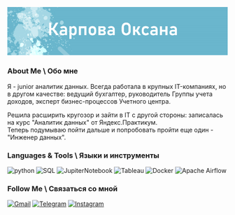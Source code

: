 ![Header](https://github.com/ovalentinka/ovalentinka/blob/Ya.Praktikum/header.PNG)

### About Me \ Обо мне
Я  - junior аналитик данных. 
Всегда работала в крупных IT-компаниях, но в другом качестве: ведущий бухгалтер, руководитель Группы учета доходов, эксперт бизнес-процессов Учетного центра.   

Решила расширить кругозор и зайти в IT с другой стороны: записалась на курс "Аналитик данных" от Яндекс.Практикум.    
Теперь подумываю пойти дальше и попробовать пройти еще один  - "Инженер данных".


### Languages & Tools \ Языки и инструменты
![python](https://img.shields.io/badge/-Python-69b5cc?style=for-the-badge&logo=python)
![SQL](https://img.shields.io/badge/-PostgreSQL-69b5cc?style=for-the-badge&logo=postgreSQL)
![JupiterNotebook](https://img.shields.io/badge/-Jupyter-69b5cc?style=for-the-badge&logo=jupyter)
![Tableau](https://img.shields.io/badge/-Tableau-69b5cc?style=for-the-badge&logo=tableau)
![Docker](https://img.shields.io/badge/-Docker-69b5cc?style=for-the-badge&logo=docker)
![Apache Airflow](https://img.shields.io/badge/-Apache_Airflow-69b5cc?style=for-the-badge&logo=apacheairflow)

### Follow Me \ Связаться со мной
[![Gmail](https://img.shields.io/badge/-mail-69b5cc?style=for-the-badge&logo=Gmail)](mailto:oxvkarpova@gmail.com)
[![Telegram](https://img.shields.io/badge/-Telegram-69b5cc?style=for-the-badge&logo=Telegram)]()
[![Instagram](https://img.shields.io/badge/-Instagram-69b5cc?style=for-the-badge&logo=Instagram)](https://www.instagram.com/oxvkarpova)

